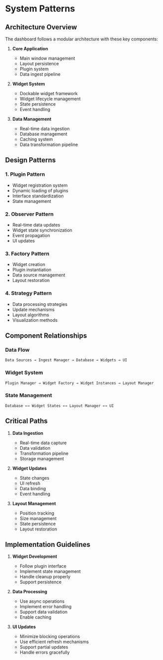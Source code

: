 # System Patterns

## Architecture Overview
The dashboard follows a modular architecture with these key components:

1. **Core Application**
   - Main window management
   - Layout persistence
   - Plugin system
   - Data ingest pipeline

2. **Widget System**
   - Dockable widget framework
   - Widget lifecycle management
   - State persistence
   - Event handling

3. **Data Management**
   - Real-time data ingestion
   - Database management
   - Caching system
   - Data transformation pipeline

## Design Patterns

### 1. Plugin Pattern
- Widget registration system
- Dynamic loading of plugins
- Interface standardization
- State management

### 2. Observer Pattern
- Real-time data updates
- Widget state synchronization
- Event propagation
- UI updates

### 3. Factory Pattern
- Widget creation
- Plugin instantiation
- Data source management
- Layout restoration

### 4. Strategy Pattern
- Data processing strategies
- Update mechanisms
- Layout algorithms
- Visualization methods

## Component Relationships

### Data Flow
```
Data Sources → Ingest Manager → Database → Widgets → UI
```

### Widget System
```
Plugin Manager → Widget Factory → Widget Instances → Layout Manager
```

### State Management
```
Database ←→ Widget States ←→ Layout Manager ←→ UI
```

## Critical Paths

1. **Data Ingestion**
   - Real-time data capture
   - Data validation
   - Transformation pipeline
   - Storage management

2. **Widget Updates**
   - State changes
   - UI refresh
   - Data binding
   - Event handling

3. **Layout Management**
   - Position tracking
   - Size management
   - State persistence
   - Layout restoration

## Implementation Guidelines

1. **Widget Development**
   - Follow plugin interface
   - Implement state management
   - Handle cleanup properly
   - Support persistence

2. **Data Processing**
   - Use async operations
   - Implement error handling
   - Support data validation
   - Enable caching

3. **UI Updates**
   - Minimize blocking operations
   - Use efficient refresh mechanisms
   - Support partial updates
   - Handle errors gracefully 